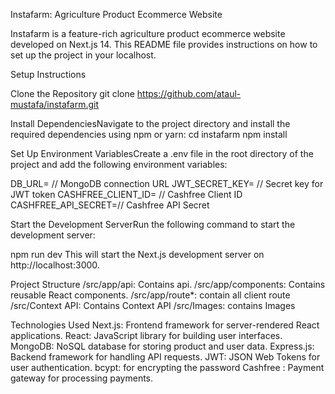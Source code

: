 Instafarm: Agriculture Product Ecommerce Website

Instafarm is a feature-rich agriculture product ecommerce website developed on Next.js 14. This README file provides instructions on how to set up the project in your localhost.

Setup Instructions

Clone the Repository
git clone https://github.com/ataul-mustafa/instafarm.git

Install DependenciesNavigate to the project directory and install the required dependencies using npm or yarn:
cd instafarm
npm install

Set Up Environment VariablesCreate a .env file in the root directory of the project and add the following environment variables:

DB_URL=             // MongoDB connection URL
JWT_SECRET_KEY=     // Secret key for JWT token
CASHFREE_CLIENT_ID= // Cashfree Client ID
CASHFREE_API_SECRET=// Cashfree API Secret


Start the Development ServerRun the following command to start the development server:

npm run dev
This will start the Next.js development server on http://localhost:3000.


Project Structure
/src/app/api: Contains api.
/src/app/components: Contains reusable React components.
/src/app/route*: contain all client route
/src/Context API: Contains Context API
/src/Images: contains Images


Technologies Used
Next.js: Frontend framework for server-rendered React applications.
React: JavaScript library for building user interfaces.
MongoDB: NoSQL database for storing product and user data.
Express.js: Backend framework for handling API requests.
JWT: JSON Web Tokens for user authentication.
bcypt: for encrypting the password
Cashfree : Payment gateway for processing payments.